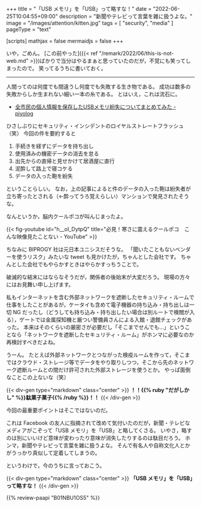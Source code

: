 +++
title = "「USB メモリ」を「USB」って略すな！"
date =  "2022-06-25T10:04:55+09:00"
description = "新聞やテレビって言葉を雑に扱うよな。"
image = "/images/attention/kitten.jpg"
tags = [ "security", "media" ]
pageType = "text"

[scripts]
  mathjax = false
  mermaidjs = false
+++

いや，ごめん。
[この前やった]({{< ref "/remark/2022/06/this-is-not-web.md" >}})ばかりで当分はやるまぁと思っていたのだが，不覚にも笑ってしまったので。
笑ってるうちに書いておく。

----

人間ってのは何度でも間違うし何度でも失敗する生き物である。
成功は数多の失敗からしか生まれない細い一本の糸である。
とはいえ，これは流石に。

- [全市民の個人情報を保存したUSBメモリ紛失についてまとめてみた - piyolog](https://piyolog.hatenadiary.jp/entry/2022/06/24/005044)

ひさしぶりにセキュリティ・インシデントのロイヤルストレートフラッシュ（笑） 今回の件を要約すると

1. 手続きを経ずにデータを持ち出し
2. 使用済みの機密データの消去を怠る
3. 出先からの直帰と見せかけて居酒屋に直行
4. 泥酔して路上で寝コケる
5. データの入った鞄を紛失

ということらしい。
なお，上の記事によると件のデータの入った鞄は紛失者が立ち寄ったとされる（←酔ってうろ覚えらしい）マンションで発見されたそうな。

なんというか，脳内クールポコが叫んじまったよ。

{{< fig-youtube id="h__oI_DytpQ" title="必見！寒さに震えるクールポコ　こんな映像見たことない - YouTube" >}}

ちなみに BIPROGY 社は元日本ユニシスだそうな。
「聞いたこともないベンダーを使うリスク」みたいな tweet も見かけたが，ちゃんとした会社です。
ちゃんとした会社でもやらかすときはやらかすっちうことで。

破滅的な結末にはならなそうだが，関係者の後始末が大変だろう。
現場の方々にはお見舞い申し上げます。

私もインターネットを含む外部ネットワークを遮断したセキュリティ・ルームで仕事をしたことがあるが，ケータイも含めて電子機器の持ち込み・持ち出しは一切 NG だったし（どうしても持ち込み・持ち出したい場合は別ルートで検閲が入る），ゲートでは金属探知機と厳つい警備員さんによる入館・退館チェックがあった。
本来はそのくらいの厳密さが必要だし「そこまでせんでも...」ということなら「ネットワークを遮断したセキュリティ・ルーム」がホンマに必要なのか再検討すべきだよね。

うーん。
たとえば外部ネットワークとつながった検疫ルームを作って，そこまではクラウド・ストレージ等でデータをやり取りしつつ，そこから先のネットワーク遮断ルームとの間だけ許可された外部ストレージを使うとか。
やっぱ面倒なことこの上ないな（笑）

{{< div-gen type="markdown" class="center" >}}
**！！{{% ruby "だがしかし" %}}駄菓子菓子{{% /ruby %}}！！**
{{< /div-gen >}}

今回の最重要ポイントはそこではないのだ。

これは Facebook の友人に指摘されて改めて気付いたのだが，新聞・テレビなメディアがこぞって「USB メモリ」を「USB」と略してくさる。
いやさ，略すのは別にいいけど意味が変わったり意味が消失したりするのは駄目だろう。
ホンマ，新聞やテレビって言葉を雑に扱うよな。
そんで有名人や自称文化人とかがうっかり真似して定着してしまうの。

というわけで，今のうちに言っておこう。

{{< div-gen type="markdown" class="center" >}}
**「USB メモリ」を「USB」って略すな！**
{{< /div-gen >}}

{{% review-paapi "B01NBU1OS5" %}} <!-- シリコンパワー USBメモリ 32GB USB3.1 -->
